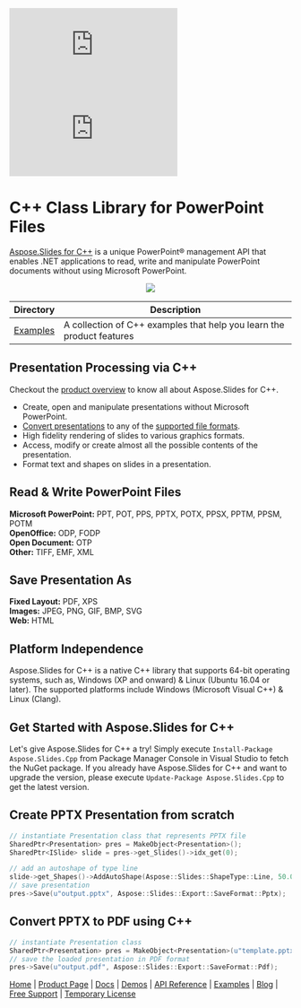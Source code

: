 ![Nuget](https://img.shields.io/nuget/v/Aspose.slides.Cpp) ![Nuget](https://img.shields.io/nuget/dt/Aspose.slides.Cpp)
# C++ Class Library for PowerPoint Files

[Aspose.Slides for C++](https://products.aspose.com/slides/cpp) is a unique PowerPoint® management API that enables .NET applications to read, write and manipulate PowerPoint documents without using Microsoft PowerPoint.

<p align="center">

  <a title="Download complete Aspose.Slides for C++ source code" href="https://github.com/aspose-slides/Aspose.Slides-for-C/archive/master.zip">
	<img src="https://raw.github.com/AsposeExamples/java-examples-dashboard/master/images/downloadZip-Button-Large.png" />
  </a>
</p>

Directory | Description
--------- | -----------
[Examples](Examples)  | A collection of C++ examples that help you learn the product features

## Presentation Processing via C++

Checkout the [product overview](https://docs.aspose.com/slides/cpp/product-overview/) to know all about Aspose.Slides for C++.

- Create, open and manipulate presentations without Microsoft PowerPoint.
- [Convert presentations](https://docs.aspose.com/slides/cpp/converting-a-presentation/) to any of the [supported file formats](https://docs.aspose.com/slides/cpp/supported-file-formats/).
- High fidelity rendering of slides to various graphics formats.
- Access, modify or create almost all the possible contents of the presentation.
- Format text and shapes on slides in a presentation.


## Read & Write PowerPoint Files

**Microsoft PowerPoint:** PPT, POT, PPS, PPTX, POTX, PPSX, PPTM, PPSM, POTM\
**OpenOffice:** ODP, FODP\
**Open Document:** OTP\
**Other:** TIFF, EMF, XML

## Save Presentation As

**Fixed Layout:** PDF, XPS\
**Images:** JPEG, PNG, GIF, BMP, SVG\
**Web:** HTML

## Platform Independence

Aspose.Slides for C++ is a native C++ library that supports 64-bit operating systems, such as, Windows (XP and onward) & Linux (Ubuntu 16.04 or later). The supported platforms include Windows (Microsoft Visual C++)  & Linux (Clang).

## Get Started with Aspose.Slides for C++

Let's give Aspose.Slides for C++ a try! Simply execute `Install-Package Aspose.Slides.Cpp` from Package Manager Console in Visual Studio to fetch the NuGet package. If you already have Aspose.Slides for C++ and want to upgrade the version, please execute `Update-Package Aspose.Slides.Cpp` to get the latest version.

## Create PPTX Presentation from scratch

```c++
// instantiate Presentation class that represents PPTX file
SharedPtr<Presentation> pres = MakeObject<Presentation>();
SharedPtr<ISlide> slide = pres->get_Slides()->idx_get(0);

// add an autoshape of type line
slide->get_Shapes()->AddAutoShape(Aspose::Slides::ShapeType::Line, 50.0, 150.0, 300.0, 0.0);
// save presentation
pres->Save(u"output.pptx", Aspose::Slides::Export::SaveFormat::Pptx);
```

## Convert PPTX to PDF using C++

```c++
// instantiate Presentation class
SharedPtr<Presentation> pres = MakeObject<Presentation>(u"template.pptx");
// save the loaded presentation in PDF format
pres->Save(u"output.pdf", Aspose::Slides::Export::SaveFormat::Pdf);
```

[Home](https://www.aspose.com/) | [Product Page](https://products.aspose.com/slides/cpp) | [Docs](https://docs.aspose.com/slides/cpp/) | [Demos](https://products.aspose.app/slides/family) | [API Reference](https://apireference.aspose.com/slides/cpp) | [Examples](https://github.com/aspose-slides/Aspose.Slides-for-C) | [Blog](https://blog.aspose.com/category/slides/) | [Free Support](https://forum.aspose.com/c/slides) | [Temporary License](https://purchase.aspose.com/temporary-license)
